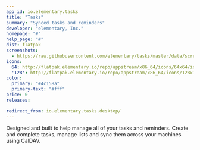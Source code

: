 ```yaml
---
app_id: io.elementary.tasks
title: "Tasks"
summary: "Synced tasks and reminders"
developer: "elementary, Inc."
homepage: "#"
help_page: "#"
dist: flatpak
screenshots:
  - https://raw.githubusercontent.com/elementary/tasks/master/data/screenshot.png
icons:
  64: http://flatpak.elementary.io/repo/appstream/x86_64/icons/64x64/io.elementary.tasks.png
  '128': http://flatpak.elementary.io/repo/appstream/x86_64/icons/128x128/io.elementary.tasks.png
color:
  primary: "#4c158a"
  primary-text: "#fff"
price: 0
releases:

redirect_from: io.elementary.tasks.desktop/
---
```


<p>Designed and built to help manage all of your tasks and reminders. Create and complete tasks, manage lists and sync them across your machines using CalDAV.</p>